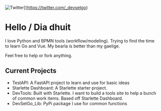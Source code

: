 ![Twitter](https://img.shields.io/twitter/follow/_devsetgo)](https://twitter.com/_devsetgo)
# Hello / Dia dhuit

I love Python and BPMN tools (workflow/modeling). Trying to find the time to learn Go and Vue. My bearla is better than my gaelige.

Feel free to help or fork anything.

## Current Projects
- TestAPI: A FastAPI project to learn and use for basic ideas
- Starlette Dashboard: A Starlette starter project.
- DevTools: Built with Starlette. I want to build a tools site to help a bunch of common work items. Based off Starlette Dashboard.
- DevSetGo_Lib: PyPi package I use for common functions
